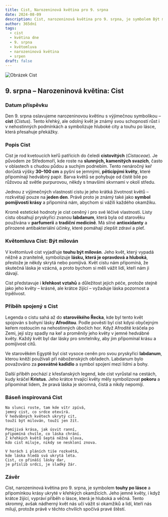 ```yaml
---
title: Cist, Narozeninová květina pro 9. srpna
date: 2024-08-09
description: Cist, narozeninová květina pro 9. srpna, je symbolem Být milován. Objevte její jedinečný význam, fascinující příběhy a poezii, která oslavuje její krásu.
author: 365dní
tags:
  - cist
  - květina dne
  - 9. srpna
  - květomluva
  - narozeninová květina
  - srpen
draft: false
---
```


![Obrázek Cist](https://cdn.pixabay.com/photo/2020/04/13/16/49/laden-5039229_640.jpg#center)

## 9. srpna – Narozeninová květina: Cist

### Datum příspěvku

Den 9. srpna oslavujeme narozeninovou květinu s výjimečnou symbolikou – **cist** (_Cistus_). Tento křehký, ale odolný květ je známý svou schopností růst i v nehostinných podmínkách a symbolizuje hluboké city a touhu po lásce, která přesahuje překážky.

### Popis Cist

Cist je rod kvetoucích keřů patřících do čeledi **cistovitých** (_Cistaceae_). Je původem ze Středomoří, kde roste na **slunných, kamenitých svazích**, často v oblastech s chudou půdou a suchým podnebím. Tento nenáročný keř dorůstá výšky **30–100 cm** a pyšní se jemnými, **pěticípými květy**, které připomínají hedvábný papír. Barva květů se pohybuje od čistě bílé po růžovou až světle purpurovou, někdy s tmavšími skvrnami v okolí středu.

Jednou z výjimečných vlastností cistu je jeho krátká životnost květů – rozkvétají pouze na **jeden den**. Právě proto je známý také jako **symbol pomíjivosti krásy** a připomíná nám, abychom si vážili každého okamžiku.

Kromě estetické hodnoty je cist ceněný i pro své léčivé vlastnosti. Listy cistu obsahují pryskyřici zvanou **labdanum**, která byla od starověku používána v **parfumerii** a **tradiční medicíně**. Má silné **antioxidanty** a přirozené antibakteriální účinky, které pomáhají zlepšit zdraví a pleť.

### Květomluva Cist: Být milován

V květomluvě cist vyjadřuje **touhu být milován**. Jeho květ, který vypadá něžně a zranitelně, symbolizuje **lásku, která je opravdová a hluboká**, přestože je někdy skrytá nebo pomíjivá. Květ cistu nám připomíná, že skutečná láska je vzácná, a proto bychom si měli vážit lidí, kteří nám ji dávají.

Cist představuje i **křehkost vztahů** a důležitost jejich péče, protože stejně jako jeho květy – krásné, ale krátce žijící – vyžaduje láska pozornost a trpělivost.

### Příběh spojený s Cist

Legenda o cistu sahá až do **starověkého Řecka**, kde byl tento květ spojován s bohyní lásky **Afrodítou**. Podle pověsti byl cist kdysi obyčejným keřem rostoucím na nehostinných úbočích hor. Když Afrodité kráčela po Zemi, její slzy spadly na keř a proměnily jeho květy v jemné hedvábné květy. Každý květ byl dar lásky pro smrtelníky, aby jim připomínal krásu a pomíjivost citů.

Ve starověkém Egyptě byl cist vysoce ceněn pro svou pryskyřici **labdanum**, kterou kněží používali při náboženských obřadech. Labdanum bylo považováno za **posvátné kadidlo** a symbol spojení mezi lidmi a bohy.

Další příběh pochází z křesťanských legend, kde cist vyrůstal na cestách, kudy kráčel **Kristus**. Jeho krátce trvající květy měly symbolizovat **pokoru** a připomínat lidem, že pravá láska je skromná, čistá a nikdy nepomíjí.

### Báseň inspirovaná Cist

```
Na slunci roste, tam kde vítr zpívá,  
jemný cist, co srdce otevírá.  
V hedvábných květech ukrytý cit,  
touží být milován, touží jen žít.  

Pomíjivá krása, jak úsvit ranní,  
připomíná chvíle, co láska chrání.  
Z křehkých květů šeptá něžná slova,  
kdo cist miluje, nikdy se neskloní znova.  

V horách i pláních tiše rozkvétá,  
kde láska hledá svá ukrytá léta.  
Cist, co přináší lásky dar,  
je příslib srdcí, je sladký žár.  
```

### Závěr

Cist, narozeninová květina pro 9. srpna, je symbolem **touhy po lásce** a připomínkou krásy ukryté v křehkých okamžicích. Jeho jemné květy, i když krátce žijící, vypráví příběh o lásce, která je hluboká a věčná. Tento skromný, avšak nádherný květ nás učí vážit si okamžiků a lidí, kteří nás milují, protože právě v těchto chvílích spočívá pravé štěstí.